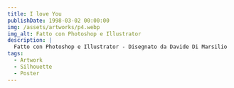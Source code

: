 ```yaml
---
title: I love You
publishDate: 1998-03-02 00:00:00
img: /assets/artworks/p4.webp
img_alt: Fatto con Photoshop e Illustrator
description: |
  Fatto con Photoshop e Illustrator - Disegnato da Davide Di Marsilio
tags:
  - Artwork
  - Silhouette
  - Poster
---
```

